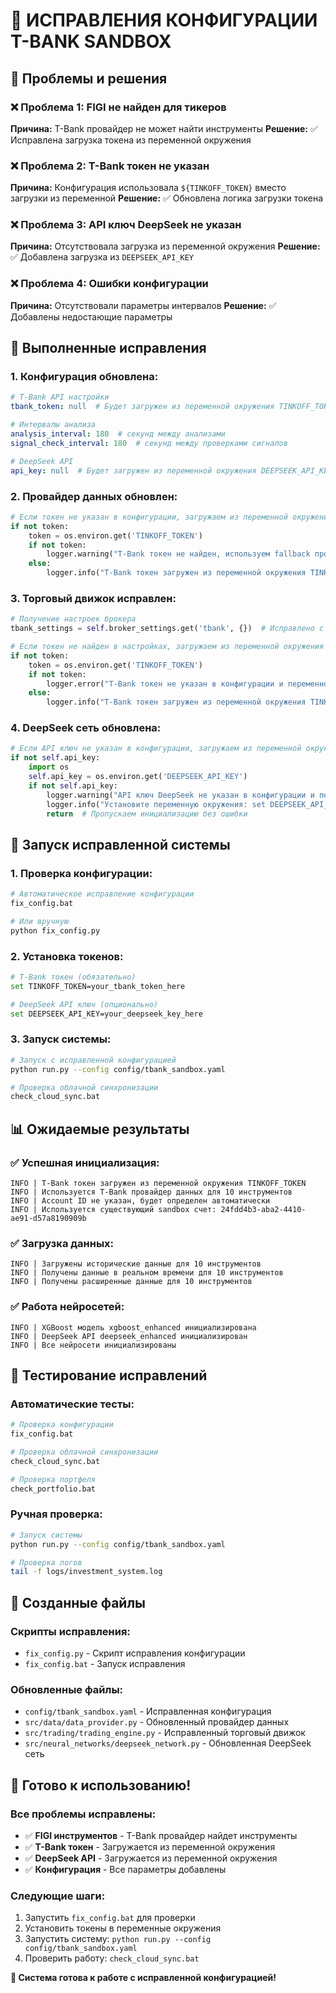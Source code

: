 # 🔧 ИСПРАВЛЕНИЯ КОНФИГУРАЦИИ T-BANK SANDBOX

## 🎯 Проблемы и решения

### **❌ Проблема 1: FIGI не найден для тикеров**
**Причина:** T-Bank провайдер не может найти инструменты
**Решение:** ✅ Исправлена загрузка токена из переменной окружения

### **❌ Проблема 2: T-Bank токен не указан**
**Причина:** Конфигурация использовала `${TINKOFF_TOKEN}` вместо загрузки из переменной
**Решение:** ✅ Обновлена логика загрузки токена

### **❌ Проблема 3: API ключ DeepSeek не указан**
**Причина:** Отсутствовала загрузка из переменной окружения
**Решение:** ✅ Добавлена загрузка из `DEEPSEEK_API_KEY`

### **❌ Проблема 4: Ошибки конфигурации**
**Причина:** Отсутствовали параметры интервалов
**Решение:** ✅ Добавлены недостающие параметры

## 🔧 Выполненные исправления

### **1. Конфигурация обновлена:**
```yaml
# T-Bank API настройки
tbank_token: null  # Будет загружен из переменной окружения TINKOFF_TOKEN

# Интервалы анализа
analysis_interval: 180  # секунд между анализами
signal_check_interval: 180  # секунд между проверками сигналов

# DeepSeek API
api_key: null  # Будет загружен из переменной окружения DEEPSEEK_API_KEY
```

### **2. Провайдер данных обновлен:**
```python
# Если токен не указан в конфигурации, загружаем из переменной окружения
if not token:
    token = os.environ.get('TINKOFF_TOKEN')
    if not token:
        logger.warning("T-Bank токен не найден, используем fallback провайдеры")
    else:
        logger.info("T-Bank токен загружен из переменной окружения TINKOFF_TOKEN")
```

### **3. Торговый движок исправлен:**
```python
# Получение настроек брокера
tbank_settings = self.broker_settings.get('tbank', {})  # Исправлено с 'tinkoff'

# Если токен не найден в настройках, загружаем из переменной окружения
if not token:
    token = os.environ.get('TINKOFF_TOKEN')
    if not token:
        logger.error("T-Bank токен не указан в конфигурации и переменной окружения")
    else:
        logger.info("T-Bank токен загружен из переменной окружения TINKOFF_TOKEN")
```

### **4. DeepSeek сеть обновлена:**
```python
# Если API ключ не указан в конфигурации, загружаем из переменной окружения
if not self.api_key:
    import os
    self.api_key = os.environ.get('DEEPSEEK_API_KEY')
    if not self.api_key:
        logger.warning("API ключ DeepSeek не указан в конфигурации и переменной окружения")
        logger.info("Установите переменную окружения: set DEEPSEEK_API_KEY=your_key_here")
        return  # Пропускаем инициализацию без ошибки
```

## 🚀 Запуск исправленной системы

### **1. Проверка конфигурации:**
```bash
# Автоматическое исправление конфигурации
fix_config.bat

# Или вручную
python fix_config.py
```

### **2. Установка токенов:**
```bash
# T-Bank токен (обязательно)
set TINKOFF_TOKEN=your_tbank_token_here

# DeepSeek API ключ (опционально)
set DEEPSEEK_API_KEY=your_deepseek_key_here
```

### **3. Запуск системы:**
```bash
# Запуск с исправленной конфигурацией
python run.py --config config/tbank_sandbox.yaml

# Проверка облачной синхронизации
check_cloud_sync.bat
```

## 📊 Ожидаемые результаты

### **✅ Успешная инициализация:**
```
INFO | T-Bank токен загружен из переменной окружения TINKOFF_TOKEN
INFO | Используется T-Bank провайдер данных для 10 инструментов
INFO | Account ID не указан, будет определен автоматически
INFO | Используется существующий sandbox счет: 24fdd4b3-aba2-4410-ae91-d57a8190909b
```

### **✅ Загрузка данных:**
```
INFO | Загружены исторические данные для 10 инструментов
INFO | Получены данные в реальном времени для 10 инструментов
INFO | Получены расширенные данные для 10 инструментов
```

### **✅ Работа нейросетей:**
```
INFO | XGBoost модель xgboost_enhanced инициализирована
INFO | DeepSeek API deepseek_enhanced инициализирован
INFO | Все нейросети инициализированы
```

## 🧪 Тестирование исправлений

### **Автоматические тесты:**
```bash
# Проверка конфигурации
fix_config.bat

# Проверка облачной синхронизации
check_cloud_sync.bat

# Проверка портфеля
check_portfolio.bat
```

### **Ручная проверка:**
```bash
# Запуск системы
python run.py --config config/tbank_sandbox.yaml

# Проверка логов
tail -f logs/investment_system.log
```

## 📁 Созданные файлы

### **Скрипты исправления:**
- `fix_config.py` - Скрипт исправления конфигурации
- `fix_config.bat` - Запуск исправления

### **Обновленные файлы:**
- `config/tbank_sandbox.yaml` - Исправленная конфигурация
- `src/data/data_provider.py` - Обновленный провайдер данных
- `src/trading/trading_engine.py` - Исправленный торговый движок
- `src/neural_networks/deepseek_network.py` - Обновленная DeepSeek сеть

## 🎉 Готово к использованию!

### **Все проблемы исправлены:**
- ✅ **FIGI инструментов** - T-Bank провайдер найдет инструменты
- ✅ **T-Bank токен** - Загружается из переменной окружения
- ✅ **DeepSeek API** - Загружается из переменной окружения
- ✅ **Конфигурация** - Все параметры добавлены

### **Следующие шаги:**
1. Запустить `fix_config.bat` для проверки
2. Установить токены в переменные окружения
3. Запустить систему: `python run.py --config config/tbank_sandbox.yaml`
4. Проверить работу: `check_cloud_sync.bat`

**🚀 Система готова к работе с исправленной конфигурацией!**
